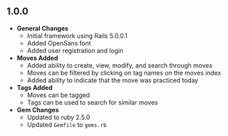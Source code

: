 ## 1.0.0

- **General Changes**
  - Initial framework using Rails 5.0.0.1
  - Added OpenSans font
  - Added user registration and login
- **Moves Added**
  - Added ability to create, view, modify, and search through moves
  - Moves can be filtered by clicking on tag names on the moves index
  - Added ability to indicate that the move was practiced today
- **Tags Added**
  - Moves can be tagged
  - Tags can be used to search for similar moves
- **Gem Changes**
  - Updated to ruby 2.5.0
  - Updated `Gemfile` to `gems.rb`
